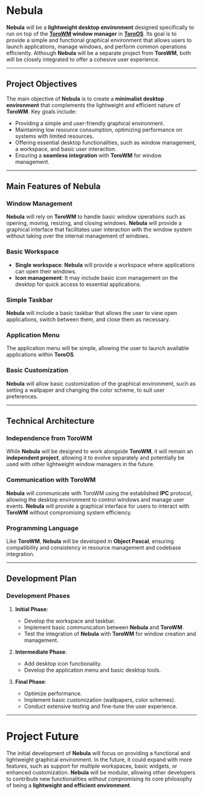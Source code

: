 # Nebula
**Nebula** will be a **lightweight desktop environment** designed specifically to run on top of the **[ToroWM](https://github.com/crashmaster35/ToroWM)
 window manager** in **[ToroOS](https://github.com/torokernel/ToroOS)**. Its goal is to provide a simple and functional graphical environment that allows users to launch applications, manage windows, and perform common operations efficiently. Although **Nebula** will be a separate project from **ToroWM**, both will be closely integrated to offer a cohesive user experience.

---

## **Project Objectives**
The main objective of **Nebula** is to create a **minimalist desktop environment** that complements the lightweight and efficient nature of **ToroWM**. Key goals include:
- Providing a simple and user-friendly graphical environment.
- Maintaining low resource consumption, optimizing performance on systems with limited resources.
- Offering essential desktop functionalities, such as window management, a workspace, and basic user interaction.
- Ensuring a **seamless integration** with **ToroWM** for window management.

---

## **Main Features of Nebula**

### **Window Management**
**Nebula** will rely on **ToroWM** to handle basic window operations such as opening, moving, resizing, and closing windows. **Nebula** will provide a graphical interface that facilitates user interaction with the window system without taking over the internal management of windows.

### **Basic Workspace**
- **Single workspace**: **Nebula** will provide a workspace where applications can open their windows.
- **Icon management**: It may include basic icon management on the desktop for quick access to essential applications.

### **Simple Taskbar**
**Nebula** will include a basic taskbar that allows the user to view open applications, switch between them, and close them as necessary.

### **Application Menu**
The application menu will be simple, allowing the user to launch available applications within **ToroOS**.

### **Basic Customization**
**Nebula** will allow basic customization of the graphical environment, such as setting a wallpaper and changing the color scheme, to suit user preferences.

---

## **Technical Architecture**

### **Independence from ToroWM**
While **Nebula** will be designed to work alongside **ToroWM**, it will remain an **independent project**, allowing it to evolve separately and potentially be used with other lightweight window managers in the future.

### **Communication with ToroWM**
**Nebula** will communicate with ToroWM using the established **IPC** protocol, allowing the desktop environment to control windows and manage user events. **Nebula** will provide a graphical interface for users to interact with **ToroWM** without compromising system efficiency.

### **Programming Language**
Like **ToroWM**, **Nebula** will be developed in **Object Pascal**, ensuring compatibility and consistency in resource management and codebase integration.

---

## **Development Plan**

### **Development Phases**
1. **Initial Phase**:
   - Develop the workspace and taskbar.
   - Implement basic communication between **Nebula** and **ToroWM**.
   - Test the integration of **Nebula** with **ToroWM** for window creation and management.

2. **Intermediate Phase**:
   - Add desktop icon functionality.
   - Develop the application menu and basic desktop tools.

3. **Final Phase**:
   - Optimize performance.
   - Implement basic customization (wallpapers, color schemes).
   - Conduct extensive testing and fine-tune the user experience.

---

# **Project Future**
The initial development of **Nebula** will focus on providing a functional and lightweight graphical environment. In the future, it could expand with more features, such as support for multiple workspaces, basic widgets, or enhanced customization. **Nebula** will be modular, allowing other developers to contribute new functionalities without compromising its core philosophy of being a **lightweight and efficient environment**.
